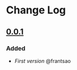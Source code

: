 # Change Log

## [0.0.1](https://github.com/frantsao/frantsao-pg_templatemyconf/releases/tag/0.0.1)
### Added
- *First version* @frantsao
